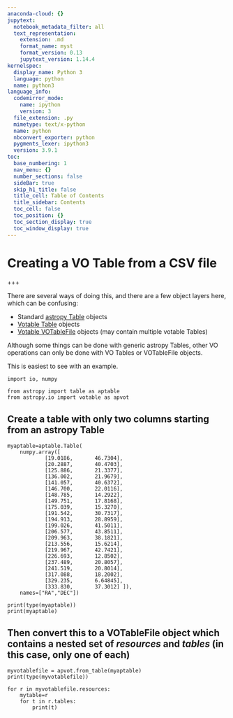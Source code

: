 ```yaml
---
anaconda-cloud: {}
jupytext:
  notebook_metadata_filter: all
  text_representation:
    extension: .md
    format_name: myst
    format_version: 0.13
    jupytext_version: 1.14.4
kernelspec:
  display_name: Python 3
  language: python
  name: python3
language_info:
  codemirror_mode:
    name: ipython
    version: 3
  file_extension: .py
  mimetype: text/x-python
  name: python
  nbconvert_exporter: python
  pygments_lexer: ipython3
  version: 3.9.1
toc:
  base_numbering: 1
  nav_menu: {}
  number_sections: false
  sideBar: true
  skip_h1_title: false
  title_cell: Table of Contents
  title_sidebar: Contents
  toc_cell: false
  toc_position: {}
  toc_section_display: true
  toc_window_display: true
---
```


# Creating a VO Table from a CSV file 

+++

There are several ways of doing this, and there are a few object layers here, which can be confusing:
- Standard [astropy Table](https://docs.astropy.org/en/stable/table/) objects
- [Votable Table](https://docs.astropy.org/en/stable/api/astropy.io.votable.tree.Table.html#astropy.io.votable.tree.Table) objects
- [Votable VOTableFile](https://docs.astropy.org/en/stable/api/astropy.io.votable.tree.VOTableFile.html#astropy.io.votable.tree.VOTableFile) objects (may contain multiple votable Tables)

Although some things can be done with generic astropy Tables, other VO operations can only be done with VO Tables or VOTableFile objects.  

This is easiest to see with an example.  

```{code-cell} ipython3
import io, numpy

from astropy import table as aptable
from astropy.io import votable as apvot
```

## Create a table with only two columns starting from an astropy Table

```{code-cell} ipython3
myaptable=aptable.Table(
    numpy.array([
            [19.0186,       46.7304],
            [20.2887,       40.4703],
            [125.886,       21.3377],
            [136.002,       21.9679],
            [141.057,       40.6372],
            [146.700,       22.0116],
            [148.785,       14.2922],
            [149.751,       17.8168],
            [175.039,       15.3270],
            [191.542,       30.7317],
            [194.913,       28.8959],
            [199.026,       41.5011],
            [206.577,       43.8511],
            [209.963,       38.1821],
            [213.556,       15.6214],
            [219.967,       42.7421],
            [226.693,       12.8502],
            [237.489,       20.8057],
            [241.519,       20.8014],
            [317.088,       18.2002],
            [329.235,       6.64845],
            [333.830,       37.3012] ]), 
    names=["RA","DEC"])

print(type(myaptable))
print(myaptable)
```

## Then convert this to a VOTableFile object which contains a nested set of *resources* and *tables* (in this case, only one of each)

```{code-cell} ipython3
myvotablefile = apvot.from_table(myaptable)
print(type(myvotablefile))

for r in myvotablefile.resources:
    mytable=r
    for t in r.tables:
        print(t)
```

```{code-cell} ipython3

```
